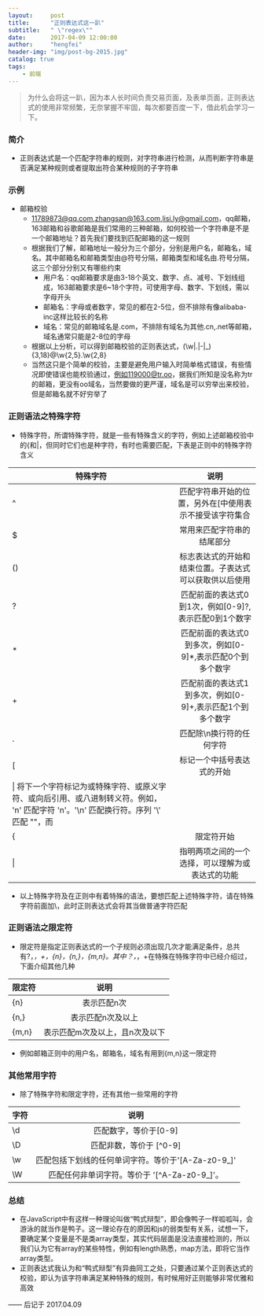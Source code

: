 ```yaml
---
layout:     post
title:      "正则表达式这一趴"
subtitle:   " \"regex\""
date:       2017-04-09 12:00:00
author:     "hengfei"
header-img: "img/post-bg-2015.jpg"
catalog: true
tags:
    - 前端
---
```



> 为什么会将这一趴，因为本人长时间负责交易页面，及表单页面，正则表达式的使用非常频繁，无奈掌握不牢固，每次都要百度一下，借此机会学习一下。

### 简介
- 正则表达式是一个匹配字符串的规则，对字符串进行检测，从而判断字符串是否满足某种规则或者提取出符合某种规则的子字符串

### 示例
- 邮箱校验
  - 11789873@qq.com,zhangsan@163.com,lisi.ly@gmail.com，qq邮箱，163邮箱和谷歌邮箱是我们常用的三种邮箱，如何校验一个字符串是不是一个邮箱地址？首先我们要找到匹配邮箱的这一规则
  - 根据我们了解，邮箱地址一般分为三个部分，分别是用户名，邮箱名，域名。其中邮箱名和邮箱类型由@符号分隔，邮箱类型和域名由.符号分隔，这三个部分分别又有哪些约束
    - 用户名：qq邮箱要求是由3-18个英文、数字、点、减号、下划线组成，163邮箱要求是6~18个字符，可使用字母、数字、下划线，需以字母开头
    - 邮箱名：字母或者数字，常见的都在2-5位，但不排除有像alibaba-inc这样比较长的名称
    - 域名：常见的邮箱域名是.com，不排除有域名为其他.cn,.net等邮箱，域名通常只能是2-8位的字母
  - 根据以上分析，可以得到邮箱校验的正则表达式，(\w\|\.\|-\|_){3,18}@\w{2,5}\.\w{2,8}
  - 当然这只是个简单的校验，主要是避免用户输入时简单格式错误，有些情况即使错误也能校验通过，例如119000@tr.oo，据我们所知是没名称为tr的邮箱，更没有oo域名，当然要做的更严谨，域名是可以穷举出来校验，但是邮箱名就不好穷举了
  
### 正则语法之特殊字符
- 特殊字符，所谓特殊字符，就是一些有特殊含义的字符，例如上述邮箱校验中的{和\|，但同时它们也是种字符，有时也需要匹配，下表是正则中的特殊字符含义

| 特殊字符       | 说明         |
| ------------- |:-------------:|
|^|匹配字符串开始的位置，另外在[中使用表示不接受该字符集合|
| $ | 常用来匹配字符串的结尾部分|
|()|标志表达式的开始和结束位置。子表达式可以获取供以后使用|
|?|匹配前面的表达式0到1次，例如[0-9]?,表示匹配0到1个数字|
|*|匹配前面的表达式0到多次，例如[0-9]*,表示匹配0个到多个数字|
|+|匹配前面的表达式1到多次，例如[0-9]+,表示匹配1个到多个数字|
|.|匹配除\n换行符的任何字符|
|[| 标记一个中括号表达式的开始|
|\| 将下一个字符标记为或特殊字符、或原义字符、或向后引用、或八进制转义符。例如， 'n' 匹配字符 'n'。'\n' 匹配换行符。序列 '\\' 匹配 "\"，而|
|{|限定符开始|
| \| |指明两项之间的一个选择，可以理解为或表达式的功能|

  - 以上特殊字符及在正则中有着特殊的语法，要想匹配上述特殊字符，请在特殊字符前面加\，此时正则表达式会将其当做普通字符匹配
  
### 正则语法之限定符
- 限定符是指定正则表达式的一个子规则必须出现几次才能满足条件，总共有?，*，+，{n}，{n,}，{m,n}。其中？，*，+在特殊在特殊字符中已经介绍过，下面介绍其他几种

| 限定符      | 说明         |
| ------------- |:-------------:|
|{n}|表示匹配n次|
|{n,}|表示匹配n次及以上|
|{m,n}|表示匹配m次及以上，且n次及以下|

- 例如邮箱正则中的用户名，邮箱名，域名有用到{m,n}这一限定符


### 其他常用字符
- 除了特殊字符和限定字符，还有其他一些常用的字符

| 字符      | 说明         |
| ------------- |:-------------:|
|\d|匹配数字，等价于[0-9]|
|\D|匹配非数，等价于 [^0-9]|
|\w|匹配包括下划线的任何单词字符。等价于'[A-Za-z0-9_]'|
|\W|匹配任何非单词字符。等价于 '[^A-Za-z0-9_]'。|

### 总结
- 在JavaScript中有这样一种理论叫做“鸭式辩型”，即会像鸭子一样呱呱叫，会游泳的就当作是鸭子。这一理论存在的原因和js的弱类型有关系，试想一下，要确定某个变量是不是类array类型，其实代码层面是没法直接检测的，所以我们认为它有array的某些特性，例如有length熟悉，map方法，即将它当作array类型。
- 正则表达式我认为和“鸭式辩型”有异曲同工之处，只要通过某个正则表达式的校验，即认为该字符串满足某种特殊的规则，有时候用好正则能够非常优雅和高效



—— 后记于 2017.04.09


